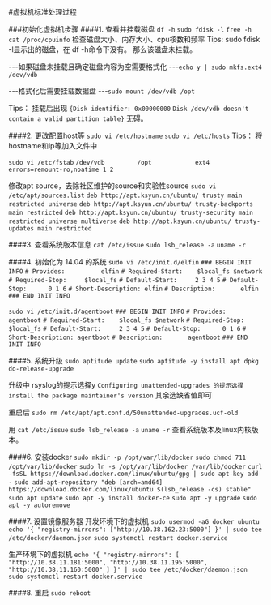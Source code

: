 #虚拟机标准处理过程

###初始化虚拟机步骤
####1. 查看并挂载磁盘
`df -h`
`sudo fdisk -l`
`free -h`
`cat /proc/cpuinfo`
检查磁盘大小、内存大小、cpu核数和频率
Tips:
sudo fdisk -l显示出的磁盘，在 df -h命令下没有。
那么该磁盘未挂载。

---如果磁盘未挂载且确定磁盘内容为空需要格式化
---`echo y | sudo mkfs.ext4 /dev/vdb`

---格式化后需要挂载数据盘
---`sudo mount /dev/vdb /opt`

Tips：
挂载后出现
`{Disk identifier: 0x00000000`
`Disk /dev/vdb doesn't contain a valid partition table}`
无碍。

####2. 更改配置host等
`sudo vi /etc/hostname`
`sudo vi /etc/hosts`
Tips：
将hostname和ip等加入文件中

`sudo vi /etc/fstab`
`/dev/vdb         /opt            ext4    errors=remount-ro,noatime 1 2`

修改apt source，去除社区维护的source和实验性source
`sudo vi /etc/apt/sources.list`
`deb http://apt.ksyun.cn/ubuntu/ trusty main restricted universe`
`deb http://apt.ksyun.cn/ubuntu/ trusty-backports main restricted`
`deb http://apt.ksyun.cn/ubuntu/ trusty-security main restricted universe multiverse`
`deb http://apt.ksyun.cn/ubuntu/ trusty-updates main restricted`

####3. 查看系统版本信息
`cat /etc/issue`
`sudo lsb_release -a`
`uname -r`

####4. 初始化为 14.04 的系统
`sudo vi /etc/init.d/elfin`
`### BEGIN INIT INFO`
`# Provides:          elfin`
`# Required-Start:    $local_fs $network`
`# Required-Stop:     $local_fs`
`# Default-Start:     2 3 4 5`
`# Default-Stop:      0 1 6`
`# Short-Description: elfin`
`# Description:       elfin`
`### END INIT INFO`

`sudo vi /etc/init.d/agentboot`
`### BEGIN INIT INFO`
`# Provides:          agentboot`
`# Required-Start:    $local_fs $network`
`# Required-Stop:     $local_fs`
`# Default-Start:     2 3 4 5`
`# Default-Stop:      0 1 6`
`# Short-Description: agentboot`
`# Description:       agentboot`
`### END INIT INFO`

####5. 系统升级
`sudo aptitude update`
`sudo aptitude -y install apt dpkg`
`do-release-upgrade`

升级中
rsyslog的提示选择y
`Configuring unattended-upgrades 的提示选择 install the package maintainer's version`
其余选缺省值即可

重启后
`sudo rm /etc/apt/apt.conf.d/50unattended-upgrades.ucf-old`

用
`cat /etc/issue`
`sudo lsb_release -a`
`uname -r`
查看系统版本及linux内核版本。

####6. 安装docker
`sudo mkdir -p /opt/var/lib/docker`
`sudo chmod 711 /opt/var/lib/docker`
`sudo ln -s /opt/var/lib/docker /var/lib/docker`
`curl -fsSL https://download.docker.com/linux/ubuntu/gpg | sudo apt-key add -`
`sudo add-apt-repository "deb [arch=amd64] https://download.docker.com/linux/ubuntu $(lsb_release -cs) stable"`
`sudo apt update`
`sudo apt -y install docker-ce`
`sudo apt -y upgrade`
`sudo apt -y autoremove`

####7. 设置镜像服务器
开发环境下的虚拟机
`sudo usermod -aG docker ubuntu`
`echo '{ "registry-mirrors": ["http://10.38.162.23:5000"] }' | sudo tee /etc/docker/daemon.json`
`sudo systemctl restart docker.service`

生产环境下的虚拟机
`echo '{ "registry-mirrors": [ "http://10.38.11.181:5000", "http://10.38.11.195:5000", "http://10.38.11.160:5000" ] }' | sudo tee /etc/docker/daemon.json`
`sudo systemctl restart docker.service`


####8. 重启
`sudo reboot`
